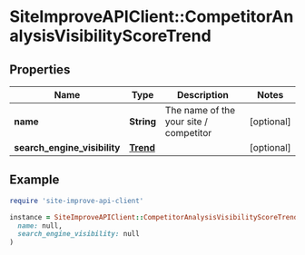 # SiteImproveAPIClient::CompetitorAnalysisVisibilityScoreTrend

## Properties

| Name | Type | Description | Notes |
| ---- | ---- | ----------- | ----- |
| **name** | **String** | The name of the your site / competitor | [optional] |
| **search_engine_visibility** | [**Trend**](Trend.md) |  | [optional] |

## Example

```ruby
require 'site-improve-api-client'

instance = SiteImproveAPIClient::CompetitorAnalysisVisibilityScoreTrend.new(
  name: null,
  search_engine_visibility: null
)
```

